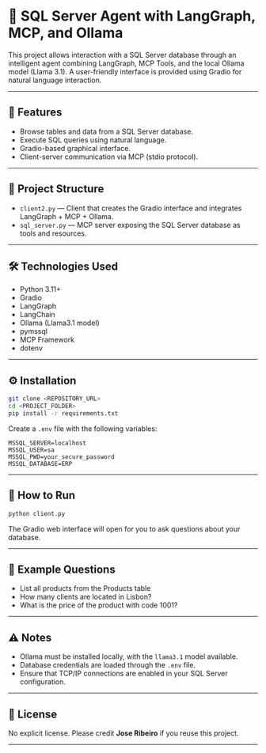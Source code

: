 # 🧠 SQL Server Agent with LangGraph, MCP, and Ollama

This project allows interaction with a SQL Server database through an intelligent agent combining LangGraph, MCP Tools, and the local Ollama model (Llama 3.1).
A user-friendly interface is provided using Gradio for natural language interaction.

---

## 🚀 Features

- Browse tables and data from a SQL Server database.
- Execute SQL queries using natural language.
- Gradio-based graphical interface.
- Client-server communication via MCP (stdio protocol).

---

## 📁 Project Structure

- `client2.py` — Client that creates the Gradio interface and integrates LangGraph + MCP + Ollama.
- `sql_server.py` — MCP server exposing the SQL Server database as tools and resources.

---

## 🛠️ Technologies Used

- Python 3.11+
- Gradio
- LangGraph
- LangChain
- Ollama (Llama3.1 model)
- pymssql
- MCP Framework
- dotenv

---

## ⚙️ Installation

```bash
git clone <REPOSITORY_URL>
cd <PROJECT_FOLDER>
pip install -r requirements.txt
```

Create a `.env` file with the following variables:
```
MSSQL_SERVER=localhost
MSSQL_USER=sa
MSSQL_PWD=your_secure_password
MSSQL_DATABASE=ERP
```

---

## 🚦 How to Run

```bash
python client.py
```

The Gradio web interface will open for you to ask questions about your database.

---

## 📝 Example Questions

- List all products from the Products table
- How many clients are located in Lisbon?
- What is the price of the product with code 1001?

---

## ⚠️ Notes

- Ollama must be installed locally, with the `llama3.1` model available.
- Database credentials are loaded through the `.env` file.
- Ensure that TCP/IP connections are enabled in your SQL Server configuration.

---

## 📄 License

No explicit license. Please credit **Jose Ribeiro** if you reuse this project.

---
